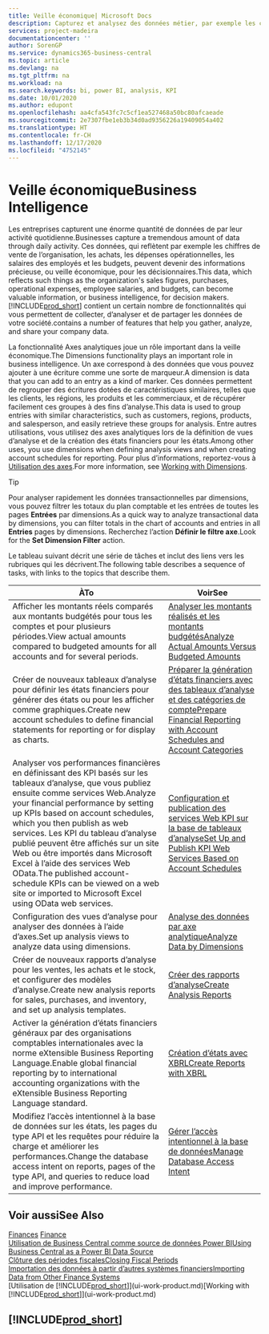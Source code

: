 ```yaml
---
title: Veille économique| Microsoft Docs
description: Capturez et analysez des données métier, par exemple les chiffres de vente de l’organisation, les achats, les dépenses opérationnelles, les salaires des employés et les budgets, peuvent être des informations précieuses, pour la veille économique ou pour les décisionnaires.
services: project-madeira
documentationcenter: ''
author: SorenGP
ms.service: dynamics365-business-central
ms.topic: article
ms.devlang: na
ms.tgt_pltfrm: na
ms.workload: na
ms.search.keywords: bi, power BI, analysis, KPI
ms.date: 10/01/2020
ms.author: edupont
ms.openlocfilehash: aa4cfa543fc7c5cf1ea527468a50bc80afcaeade
ms.sourcegitcommit: 2e7307fbe1eb3b34d0ad9356226a19409054a402
ms.translationtype: HT
ms.contentlocale: fr-CH
ms.lasthandoff: 12/17/2020
ms.locfileid: "4752145"
---
```

# <a name="business-intelligence"></a><span data-ttu-id="da9e7-103">Veille économique</span><span class="sxs-lookup"><span data-stu-id="da9e7-103">Business Intelligence</span></span>
<span data-ttu-id="da9e7-104">Les entreprises capturent une énorme quantité de données de par leur activité quotidienne.</span><span class="sxs-lookup"><span data-stu-id="da9e7-104">Businesses capture a tremendous amount of data through daily activity.</span></span> <span data-ttu-id="da9e7-105">Ces données, qui reflètent par exemple les chiffres de vente de l’organisation, les achats, les dépenses opérationnelles, les salaires des employés et les budgets, peuvent devenir des informations précieuse, ou veille économique, pour les décisionnaires.</span><span class="sxs-lookup"><span data-stu-id="da9e7-105">This data, which reflects such things as the organization's sales figures, purchases, operational expenses, employee salaries, and budgets, can become valuable information, or business intelligence, for decision makers.</span></span> [!INCLUDE[prod_short](includes/prod_short.md)] <span data-ttu-id="da9e7-106">contient un certain nombre de fonctionnalités qui vous permettent de collecter, d’analyser et de partager les données de votre société.</span><span class="sxs-lookup"><span data-stu-id="da9e7-106">contains a number of features that help you gather, analyze, and share your company data.</span></span>

<span data-ttu-id="da9e7-107">La fonctionnalité Axes analytiques joue un rôle important dans la veille économique.</span><span class="sxs-lookup"><span data-stu-id="da9e7-107">The Dimensions functionality plays an important role in business intelligence.</span></span> <span data-ttu-id="da9e7-108">Un axe correspond à des données que vous pouvez ajouter à une écriture comme une sorte de marqueur.</span><span class="sxs-lookup"><span data-stu-id="da9e7-108">A dimension is data that you can add to an entry as a kind of marker.</span></span> <span data-ttu-id="da9e7-109">Ces données permettent de regrouper des écritures dotées de caractéristiques similaires, telles que les clients, les régions, les produits et les commerciaux, et de récupérer facilement ces groupes à des fins d’analyse.</span><span class="sxs-lookup"><span data-stu-id="da9e7-109">This data is used to group entries with similar characteristics, such as customers, regions, products, and salesperson, and easily retrieve these groups for analysis.</span></span> <span data-ttu-id="da9e7-110">Entre autres utilisations, vous utilisez des axes analytiques lors de la définition de vues d’analyse et de la création des états financiers pour les états.</span><span class="sxs-lookup"><span data-stu-id="da9e7-110">Among other uses, you use dimensions  when defining analysis views and when creating account schedules for reporting.</span></span> <span data-ttu-id="da9e7-111">Pour plus d’informations, reportez-vous à [Utilisation des axes](finance-dimensions.md).</span><span class="sxs-lookup"><span data-stu-id="da9e7-111">For more information, see [Working with Dimensions](finance-dimensions.md).</span></span>

> [!TIP]
> <span data-ttu-id="da9e7-112">Pour analyser rapidement les données transactionnelles par dimensions, vous pouvez filtrer les totaux du plan comptable et les entrées de toutes les pages **Entrées** par dimensions.</span><span class="sxs-lookup"><span data-stu-id="da9e7-112">As a quick way to analyze transactional data by dimensions, you can filter totals in the chart of accounts and entries in all **Entries** pages by dimensions.</span></span> <span data-ttu-id="da9e7-113">Recherchez l’action **Définir le filtre axe**.</span><span class="sxs-lookup"><span data-stu-id="da9e7-113">Look for the **Set Dimension Filter** action.</span></span>  

<span data-ttu-id="da9e7-114">Le tableau suivant décrit une série de tâches et inclut des liens vers les rubriques qui les décrivent.</span><span class="sxs-lookup"><span data-stu-id="da9e7-114">The following table describes a sequence of tasks, with links to the topics that describe them.</span></span>  

| <span data-ttu-id="da9e7-115">À</span><span class="sxs-lookup"><span data-stu-id="da9e7-115">To</span></span> | <span data-ttu-id="da9e7-116">Voir</span><span class="sxs-lookup"><span data-stu-id="da9e7-116">See</span></span> |
| --- | --- |
|<span data-ttu-id="da9e7-117">Afficher les montants réels comparés aux montants budgétés pour tous les comptes et pour plusieurs périodes.</span><span class="sxs-lookup"><span data-stu-id="da9e7-117">View actual amounts compared to budgeted amounts for all accounts and for several periods.</span></span>|[<span data-ttu-id="da9e7-118">Analyser les montants réalisés et les montants budgétés</span><span class="sxs-lookup"><span data-stu-id="da9e7-118">Analyze Actual Amounts Versus Budgeted Amounts</span></span>](bi-how-analyze-actual-versus-budget.md)|
|<span data-ttu-id="da9e7-119">Créer de nouveaux tableaux d’analyse pour définir les états financiers pour générer des états ou pour les afficher comme graphiques.</span><span class="sxs-lookup"><span data-stu-id="da9e7-119">Create new account schedules to define financial statements for reporting or for display as charts.</span></span>|[<span data-ttu-id="da9e7-120">Préparer la génération d’états financiers avec des tableaux d’analyse et des catégories de compte</span><span class="sxs-lookup"><span data-stu-id="da9e7-120">Prepare Financial Reporting with Account Schedules and Account Categories</span></span>](bi-how-work-account-schedule.md)|
|<span data-ttu-id="da9e7-121">Analyser vos performances financières en définissant des KPI basés sur les tableaux d’analyse, que vous publiez ensuite comme services Web.</span><span class="sxs-lookup"><span data-stu-id="da9e7-121">Analyze your financial performance by setting up KPIs based on account schedules, which you then publish as web services.</span></span> <span data-ttu-id="da9e7-122">Les KPI du tableau d’analyse publié peuvent être affichés sur un site Web ou être importés dans Microsoft Excel à l’aide des services Web OData.</span><span class="sxs-lookup"><span data-stu-id="da9e7-122">The published account-schedule KPIs can be viewed on a web site or imported to Microsoft Excel using OData web services.</span></span>|[<span data-ttu-id="da9e7-123">Configuration et publication des services Web KPI sur la base de tableaux d’analyse</span><span class="sxs-lookup"><span data-stu-id="da9e7-123">Set Up and Publish KPI Web Services Based on Account Schedules</span></span>](bi-how-to-set-up-and-publish-kpi-web-services-based-on-account-schedules.md)|
|<span data-ttu-id="da9e7-124">Configuration des vues d’analyse pour analyser des données à l’aide d’axes.</span><span class="sxs-lookup"><span data-stu-id="da9e7-124">Set up analysis views to analyze data using dimensions.</span></span>|[<span data-ttu-id="da9e7-125">Analyse des données par axe analytique</span><span class="sxs-lookup"><span data-stu-id="da9e7-125">Analyze Data by Dimensions</span></span>](bi-how-analyze-data-dimension.md)|
|<span data-ttu-id="da9e7-126">Créer de nouveaux rapports d’analyse pour les ventes, les achats et le stock, et configurer des modèles d’analyse.</span><span class="sxs-lookup"><span data-stu-id="da9e7-126">Create new analysis reports for sales, purchases, and inventory, and set up analysis templates.</span></span>|[<span data-ttu-id="da9e7-127">Créer des rapports d’analyse</span><span class="sxs-lookup"><span data-stu-id="da9e7-127">Create Analysis Reports</span></span>](bi-how-create-analysis-views-reports.md)|
|<span data-ttu-id="da9e7-128">Activer la génération d’états financiers généraux par des organisations comptables internationales avec la norme eXtensible Business Reporting Language.</span><span class="sxs-lookup"><span data-stu-id="da9e7-128">Enable global financial reporting by to international accounting organizations with the eXtensible Business Reporting Language standard.</span></span>|[<span data-ttu-id="da9e7-129">Création d’états avec XBRL</span><span class="sxs-lookup"><span data-stu-id="da9e7-129">Create Reports with XBRL</span></span>](bi-create-reports-with-xbrl.md)|
|<span data-ttu-id="da9e7-130">Modifiez l’accès intentionnel à la base de données sur les états, les pages du type API et les requêtes pour réduire la charge et améliorer les performances.</span><span class="sxs-lookup"><span data-stu-id="da9e7-130">Change the database access intent on reports, pages of the type API, and queries to reduce load and improve performance.</span></span>|[<span data-ttu-id="da9e7-131">Gérer l’accès intentionnel à la base de données</span><span class="sxs-lookup"><span data-stu-id="da9e7-131">Manage Database Access Intent</span></span>](admin-data-access-intent.md)|

## <a name="see-also"></a><span data-ttu-id="da9e7-132">Voir aussi</span><span class="sxs-lookup"><span data-stu-id="da9e7-132">See Also</span></span>
<span data-ttu-id="da9e7-133">[Finances](finance.md)  </span><span class="sxs-lookup"><span data-stu-id="da9e7-133">[Finance](finance.md)  </span></span>  
[<span data-ttu-id="da9e7-134">Utilisation de Business Central comme source de données Power BI</span><span class="sxs-lookup"><span data-stu-id="da9e7-134">Using Business Central as a Power BI Data Source</span></span>](across-how-use-financials-data-source-powerbi.md)  
[<span data-ttu-id="da9e7-135">Clôture des périodes fiscales</span><span class="sxs-lookup"><span data-stu-id="da9e7-135">Closing Fiscal Periods</span></span>](year-close-years-periods.md)  
[<span data-ttu-id="da9e7-136">Importation des données à partir d’autres systèmes financiers</span><span class="sxs-lookup"><span data-stu-id="da9e7-136">Importing Data from Other Finance Systems</span></span>](across-import-data-configuration-packages.md)  
<span data-ttu-id="da9e7-137">[Utilisation de [!INCLUDE[prod_short](includes/prod_short.md)]](ui-work-product.md)</span><span class="sxs-lookup"><span data-stu-id="da9e7-137">[Working with [!INCLUDE[prod_short](includes/prod_short.md)]](ui-work-product.md)</span></span>

## [!INCLUDE[prod_short](includes/free_trial_md.md)]  
